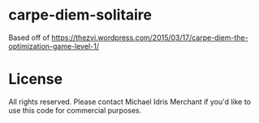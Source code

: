 # carpe-diem-solitaire
Based off of https://thezvi.wordpress.com/2015/03/17/carpe-diem-the-optimization-game-level-1/

# License
All rights reserved. Please contact Michael Idris Merchant if you'd like to use this code for commercial purposes.
